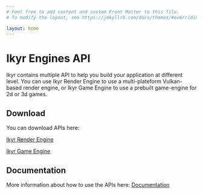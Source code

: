 ```yaml
---
# Feel free to add content and custom Front Matter to this file.
# To modify the layout, see https://jekyllrb.com/docs/themes/#overriding-theme-defaults

layout: home
---
```


# Ikyr Engines API

Ikyr contains multiple API to help you build your application at different level. You can use Ikyr Render Engine to use a multi-plateform Vulkan-based render engine, or Ikyr Game Engine to use a prebuilt game-engine for 2d or 3d games.

## Download

You can download APIs here:

[Ikyr Render Engine](https://ikyr-engines.com/download#ire)

[Ikyr Game Engine](https://ikyr-engines.com/download#ige)

## Documentation

More information about how to use the APIs here:
[Documentation](https://ikyr-engines.com/documentation)
